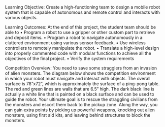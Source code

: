 Learning Objective:
Create a high-functioning team to design a mobile robot system that is capable of autonomous
and remote control and interacts with various objects.

Learning Outcomes:
At the end of this project, the student team should be able to
• Program a robot to use a gripper or other custom part to retrieve and deposit items.
• Program a robot to navigate autonomously in a cluttered environment using various
sensor feedback.
• Use wireless controllers to remotely manipulate the robot.
• Translate a high-level design into properly commented code with modular functions to
achieve all the objectives of the final project.
• Verify the system requirements

Competition Overview:
You need to save some stragglers from an invasion of alien monsters. The diagram below shows
the competition environment in which your robot must navigate and interact with objects. The
overall surface is 78”x72”, which is approximately the surface of a ping-pong table. The red and
green lines are walls that are 6.5” high. The dark black line is actually a white line that is painted
on a black surface and can be used to guide the robot. Your ultimate goal is to rescue the
straggling civilians from the monsters and escort them back to the pickup zone. Along the way,
you can gain extra points by picking up powerful weapons, knocking out alien monsters, using
first aid kits, and leaving behind structures to block the monsters. 
